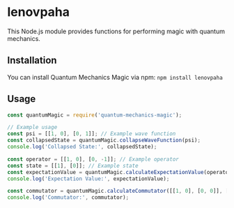 # lenovpaha

This Node.js module provides functions for performing magic with quantum mechanics.

## Installation

You can install Quantum Mechanics Magic via npm: `npm install lenovpaha`

## Usage
```javascript
const quantumMagic = require('quantum-mechanics-magic');

// Example usage
const psi = [[1, 0], [0, 1]]; // Example wave function
const collapsedState = quantumMagic.collapseWaveFunction(psi);
console.log('Collapsed State:', collapsedState);

const operator = [[1, 0], [0, -1]]; // Example operator
const state = [[1], [0]]; // Example state
const expectationValue = quantumMagic.calculateExpectationValue(operator, state);
console.log('Expectation Value:', expectationValue);

const commutator = quantumMagic.calculateCommutator([[1, 0], [0, 0]], [[0, 1], [0, 0]]);
console.log('Commutator:', commutator);
```


